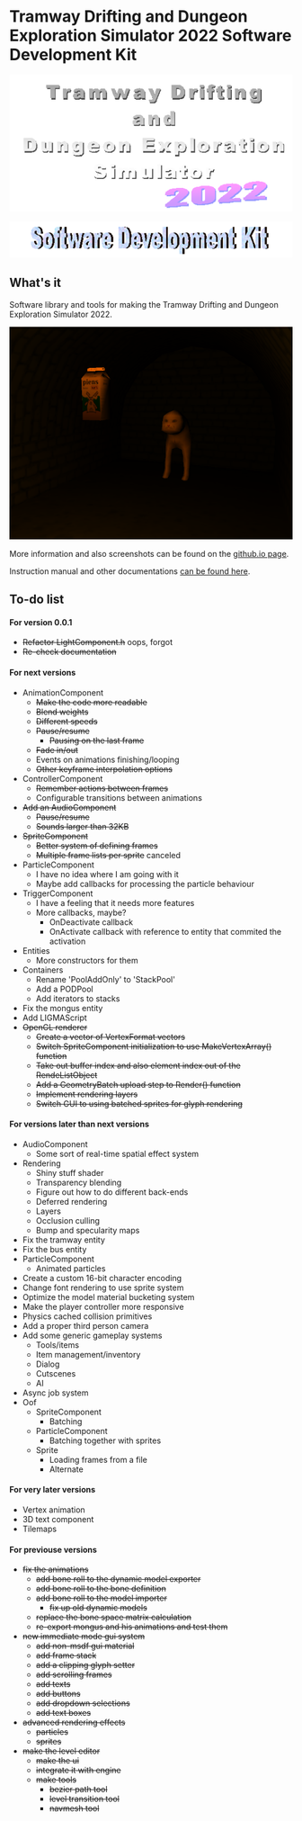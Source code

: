# Tramway Drifting and Dungeon Exploration Simulator 2022 Software Development Kit

![Tramway Drifting and Dungeon Exploration Simulator 2022 logo](/docs/logo.gif)

![Software Development Kit logo](/docs/devkit.gif)

## What's it

Software library and tools for making the Tramway Drifting and Dungeon Exploration Simulator 2022.

![Software Development Kit logo](/docs/screen11.png)

More information and also screenshots can be found on the [github.io page](https://racenis.github.io/tram-sdk/). 

Instruction manual and other documentations [can be found here](https://racenis.github.io/tram-sdk/manual/). 

## To-do list

#### For version 0.0.1
- ~~Refactor LightComponent.h~~ oops, forgot
- ~~Re-check documentation~~

#### For next versions
- AnimationComponent
	- ~~Make the code more readable~~
	- ~~Blend weights~~
	- ~~Different speeds~~
	- ~~Pause/resume~~
		- ~~Pausing on the last frame~~
	- ~~Fade in/out~~
	- Events on animations finishing/looping
	- ~~Other keyframe interpolation options~~
- ControllerComponent
	- ~~Remember actions between frames~~
	- Configurable transitions between animations
- ~~Add an AudioComponent~~
	- ~~Pause/resume~~
	- ~~Sounds larger than 32KB~~
- ~~SpriteComponent~~
	- ~~Better system of defining frames~~
	- ~~Multiple frame lists per sprite~~ canceled
- ParticleComponent
	- I have no idea where I am going with it
	- Maybe add callbacks for processing the particle behaviour
- TriggerComponent
	- I have a feeling that it needs more features
	- More callbacks, maybe?
		- OnDeactivate callback
		- OnActivate callback with reference to entity that commited the activation
- Entities
	- More constructors for them
- Containers
	- Rename 'PoolAddOnly' to 'StackPool'
	- Add a PODPool
	- Add iterators to stacks
- Fix the mongus entity
- Add LIGMAScript
- ~~OpenGL renderer~~
	- ~~Create a vector of VertexFormat vectors~~
	- ~~Switch SpriteComponent initialization to use MakeVertexArray() function~~
	- ~~Take out buffer index and also element index out of the RendeListObject~~
	- ~~Add a GeometryBatch upload step to Render() function~~
	- ~~Implement rendering layers~~
	- ~~Switch GUI to using batched sprites for glyph rendering~~

#### For versions later than next versions
- AudioComponent
	- Some sort of real-time spatial effect system
- Rendering
	- Shiny stuff shader
	- Transparency blending
	- Figure out how to do different back-ends
	- Deferred rendering
	- Layers
	- Occlusion culling
	- Bump and specularity maps
- Fix the tramway entity
- Fix the bus entity
- ParticleComponent
	- Animated particles
- Create a custom 16-bit character encoding
- Change font rendering to use sprite system
- Optimize the model material bucketing system
- Make the player controller more responsive
- Physics cached collision primitives
- Add a proper third person camera 
- Add some generic gameplay systems
	- Tools/items
	- Item management/inventory
	- Dialog
	- Cutscenes
	- AI
- Async job system
- Oof
	- SpriteComponent
		- Batching
	- ParticleComponent
		- Batching together with sprites
	- Sprite
		- Loading frames from a file
		- Alternate 

#### For very later versions
- Vertex animation
- 3D text component
- Tilemaps

#### For previouse versions
 - ~~fix the animations~~
	- ~~add bone roll to the dynamic model exporter~~
	- ~~add bone roll to the bone definition~~
	- ~~add bone roll to the model importer~~
		- ~~fix up old dynamic models~~
	- ~~replace the bone space matrix calculation~~
	- ~~re-export mongus and his animations and test them~~
 - ~~new immediate mode gui system~~
	- ~~add non-msdf gui material~~
	- ~~add frame stack~~
	- ~~add a clipping glyph setter~~
	- ~~add scrolling frames~~
	- ~~add texts~~
	- ~~add buttons~~
	- ~~add dropdown selections~~
	- ~~add text boxes~~
 - ~~advanced rendering effects~~
	- ~~particles~~
	- ~~sprites~~
 - ~~make the level editor~~
	- ~~make the ui~~
	- ~~integrate it with engine~~
	- ~~make tools~~
		- ~~bezier path tool~~
		- ~~level transition tool~~
		- ~~navmesh tool~~